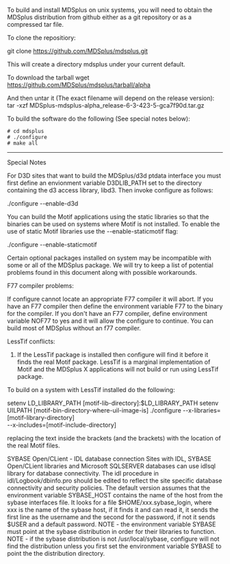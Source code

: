 To build and install MDSplus on unix systems, you will need to obtain the
MDSplus distribution from github either as a git repository or as a 
compressed tar file.

To clone the repositiory:

  git clone https://github.com/MDSplus/mdsplus.git

This will create a directory mdsplus under your current
default.

To download the tarball
  wget https://github.com/MDSplus/mdsplus/tarball/alpha 

And then untar it (The exact filename will depend on the release version):
  tar -xzf MDSplus-mdsplus-alpha_release-6-3-423-5-gca7f90d.tar.gz

To build the software do the following (See special notes below):

    # cd mdsplus
    # ./configure
    # make all

---------------------------------------------------------------------------
Special Notes

For D3D sites that want to build the MDSplus/d3d ptdata interface you must
first define an envionment variable D3DLIB_PATH set to the directory
containing the d3 access library, libd3. Then invoke configure as follows:

./configure --enable-d3d

You can build the Motif applications using the static libraries so that
the binaries can be used on systems where Motif is not installed. To enable
the use of static Motif libraries use the --enable-staticmotif flag:

./configure --enable-staticmotif

Certain optional packages installed on system may be incompatible with some
or all of the MDSplus package. We will try to keep a list of potential
problems found in this document along with possible workarounds.

F77 compiler problems:

If configure cannot locate an appropriate F77 compiler it will abort. If you
have an F77 compiler then define the environment variable F77 to the binary
for the compiler. If you don't have an F77 compiler, define environment
variable NOF77 to yes and it will allow the configure to continue. You can
build most of MDSplus without an f77 compiler.

LessTif conflicts:

1) If the LessTif package is installed then configure will find it before it
finds the real Motif package. LessTif is a marginal implementation of Motif
and the MDSplus X applications will not build or run using LessTif package.

To build on a system with LessTif installed do the following:


setenv LD_LIBRARY_PATH [motif-lib-directory]\:$LD_LIBRARY_PATH
setenv UILPATH [motif-bin-directory-where-uil-image-is]
./configure --x-libraries=[motif-library-directory]  \
            --x-includes=[motif-include-directory]

replacing the text inside the brackets (and the brackets) with the
location of the real Motif files.

SYBASE Open/CLient - IDL database connection
Sites with IDL, SYBASE Open/CLient libraries and Microsoft SQLSERVER
databases can use idlsql library for database connectivity.  The idl
procedure in idl/Logbook/dbinfo.pro should be edited to reflect the
site specific database connectivity and security policies.  The default
version assumes that the environment variable SYBASE_HOST contains
the name of the host from the sybase interfaces file.  It looks for a
file $HOME/xxx.sybase_login, where xxx is the name of the sybase host,
if it finds it and can read it, it sends the first line as the username
and the second for the password, if not it sends $USER and a default
password.
NOTE - the environment variable SYBASE must point at the sybase distribution
in order for their libraries to function.
NOTE - if the sybase distribution is not /usr/local/sybase, configure
will not find the distribution unless you first set the environment
variable SYBASE to point the the distribution directory.
